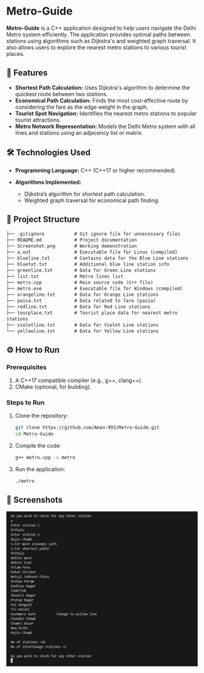 

# Metro-Guide

**Metro-Guide** is a C++ application designed to help users navigate the Delhi Metro system efficiently. The application provides optimal paths between stations using algorithms such as Dijkstra's and weighted graph traversal. It also allows users to explore the nearest metro stations to various tourist places.


## 🚀 Features

* **Shortest Path Calculation:** Uses Dijkstra's algorithm to determine the quickest route between two stations.
* **Economical Path Calculation:** Finds the most cost-effective route by considering the fare as the edge weight in the graph.
* **Tourist Spot Navigation:** Identifies the nearest metro stations to popular tourist attractions.
* **Metro Network Representation:** Models the Delhi Metro system with all lines and stations using an adjacency list or matrix.


## 🛠️ Technologies Used

* **Programming Language:** C++ (C++17 or higher recommended)
* **Algorithms Implemented:**

  * Dijkstra’s algorithm for shortest path calculation.
  * Weighted graph traversal for economical path finding.


## 📂 Project Structure

```
├── .gitignore           # Git ignore file for unnecessary files
├── README.md            # Project documentation
├── Screenshot.png       # Working demonstration
├── a.out                # Executable file for Linux (compiled)
├── blueline.txt         # Contains data for the Blue Line stations
├── bluetxt.txt          # Additional blue line station info
├── greenline.txt        # Data for Green Line stations
├── list.txt             # Metro lines list
├── metro.cpp            # Main source code (C++ file)
├── metro.exe            # Executable file for Windows (compiled)
├── orangeline.txt       # Data for Orange Line stations
├── paisa.txt            # Data related to fare (paisa)
├── redline.txt          # Data for Red Line stations
├── tourplace.txt        # Tourist place data for nearest metro stations
├── violetline.txt       # Data for Violet Line stations
└── yellowline.txt       # Data for Yellow Line stations
```


## ⚙️ How to Run

### Prerequisites

1. A C++17 compatible compiler (e.g., g++, clang++).
2. CMake (optional, for building).

### Steps to Run

1. Clone the repository:

   ```bash
   git clone https://github.com/Aman-993/Metro-Guide.git
   cd Metro-Guide
   ```

2. Compile the code:

   ```bash
   g++ metro.cpp -o metro
   ```

3. Run the application:

   ```bash
   ./metro
   ```


## 📸 Screenshots

![Metro Guide Interface](Screenshot.png)


